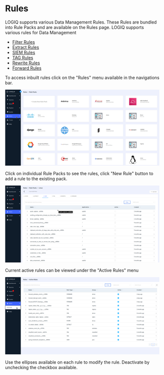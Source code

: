 # Rules

LOGIQ supports various Data Management Rules. These Rules are bundled into Rule Packs and are available on the Rules page. LOGIQ supports various rules for Data Management

* [Filter Rules](https://docs.logiq.ai/data-management/filter)
* [Extract Rules](https://docs.logiq.ai/data-management/extract)
* [SIEM Rules](https://docs.logiq.ai/data-management/siem-and-tag)
* [TAG Rules](https://docs.logiq.ai/data-management/siem-and-tag)
* [Rewrite Rules](https://docs.logiq.ai/data-management/rewrite)
* [Forward Rules](https://docs.logiq.ai/data-management/forward)

To access inbuilt rules click on the "Rules" menu available in the navigations bar.

![](<../.gitbook/assets/image (123).png>)

Click on individual Rule Packs to see the rules, click "New Rule" button to add a rule to the existing pack.

![](<../.gitbook/assets/image (77).png>)

Current active rules can be viewed under the "Active Rules" menu

![](<../.gitbook/assets/image (82).png>)

Use the ellipses available on each rule to modify the rule. Deactivate by unchecking the checkbox available.
